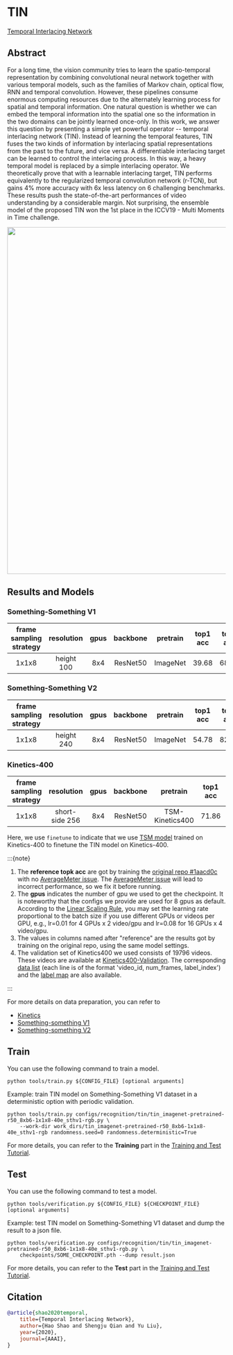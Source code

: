 # TIN

[Temporal Interlacing Network](https://ojs.aaai.org/index.php/AAAI/article/view/6872)

<!-- [ALGORITHM] -->

## Abstract

<!-- [ABSTRACT] -->

For a long time, the vision community tries to learn the spatio-temporal representation by combining convolutional neural network together with various temporal models, such as the families of Markov chain, optical flow, RNN and temporal convolution. However, these pipelines consume enormous computing resources due to the alternately learning process for spatial and temporal information. One natural question is whether we can embed the temporal information into the spatial one so the information in the two domains can be jointly learned once-only. In this work, we answer this question by presenting a simple yet powerful operator -- temporal interlacing network (TIN). Instead of learning the temporal features, TIN fuses the two kinds of information by interlacing spatial representations from the past to the future, and vice versa. A differentiable interlacing target can be learned to control the interlacing process. In this way, a heavy temporal model is replaced by a simple interlacing operator. We theoretically prove that with a learnable interlacing target, TIN performs equivalently to the regularized temporal convolution network (r-TCN), but gains 4% more accuracy with 6x less latency on 6 challenging benchmarks. These results push the state-of-the-art performances of video understanding by a considerable margin. Not surprising, the ensemble model of the proposed TIN won the 1st place in the ICCV19 - Multi Moments in Time challenge.

<!-- [IMAGE] -->

<div align=center>
<img src="https://user-images.githubusercontent.com/34324155/143018602-d32bd546-e4f5-442c-9173-e4303676efb3.png" width="800"/>
</div>

## Results and Models

### Something-Something V1

| frame sampling strategy | resolution | gpus | backbone | pretrain | top1 acc | top5 acc | reference top1 acc | reference top5 acc | testing protocol | inference time(video/s) | gpu_mem(M) |      config       |      ckpt       |      log       |
| :---------------------: | :--------: | :--: | :------: | :------: | :------: | :------: | :----------------: | :----------------: | :--------------: | :---------------------: | :--------: | :---------------: | :-------------: | :------------: |
|          1x1x8          | height 100 | 8x4  | ResNet50 | ImageNet |  39.68   |  68.55   |       44.04        |       72.72        | 8 clips x 1 crop |            x            |    6181    | [config](/configs/recognition/tin/tin_imagenet-pretrained-r50_8xb6-1x1x8-40e_sthv1-rgb.py) | [ckpt](https://download.openmmlab.com/mmaction/v1.0/recognition/tin/tin_imagenet-pretrained-r50_8xb6-1x1x8-40e_sthv1-rgb/tin_imagenet-pretrained-r50_8xb6-1x1x8-40e_sthv1-rgb_20220913-9b7804d6.pth) | [log](https://download.openmmlab.com/mmaction/v1.0/recognition/tin/tin_imagenet-pretrained-r50_8xb6-1x1x8-40e_sthv1-rgb/tin_imagenet-pretrained-r50_8xb6-1x1x8-40e_sthv1-rgb.log) |

### Something-Something V2

| frame sampling strategy | resolution | gpus | backbone | pretrain | top1 acc | top5 acc | reference top1 acc | reference top5 acc | testing protocol | inference time(video/s) | gpu_mem(M) |      config       |      ckpt       |      log       |
| :---------------------: | :--------: | :--: | :------: | :------: | :------: | :------: | :----------------: | :----------------: | :--------------: | :---------------------: | :--------: | :---------------: | :-------------: | :------------: |
|          1x1x8          | height 240 | 8x4  | ResNet50 | ImageNet |  54.78   |  82.18   |       56.48        |       83.45        | 8 clips x 1 crop |            x            |    6185    | [config](/configs/recognition/tin/tin_imagenet-pretrained-r50_8xb6-1x1x8-40e_sthv2-rgb.py) | [ckpt](https://download.openmmlab.com/mmaction/v1.0/recognition/tin/tin_imagenet-pretrained-r50_8xb6-1x1x8-40e_sthv2-rgb/tin_imagenet-pretrained-r50_8xb6-1x1x8-40e_sthv2-rgb_20220913-84f9b4b0.pth) | [log](https://download.openmmlab.com/mmaction/v1.0/recognition/tin/tin_imagenet-pretrained-r50_8xb6-1x1x8-40e_sthv2-rgb/tin_imagenet-pretrained-r50_8xb6-1x1x8-40e_sthv2-rgb.log) |

### Kinetics-400

| frame sampling strategy |   resolution   | gpus | backbone |    pretrain     | top1 acc | top5 acc | testing protocol | inference time(video/s) | gpu_mem(M) |          config           |          ckpt           |           log           |
| :---------------------: | :------------: | :--: | :------: | :-------------: | :------: | :------: | :--------------: | :---------------------: | :--------: | :-----------------------: | :---------------------: | :---------------------: |
|          1x1x8          | short-side 256 | 8x4  | ResNet50 | TSM-Kinetics400 |  71.86   |  90.44   | 8 clips x 1 crop |            x            |    6185    | [config](/configs/recognition/tin/tin_imagenet-pretrained-r50_8xb6-1x1x8-40e_sthv2-rgb.py) | [ckpt](https://download.openmmlab.com/mmaction/v1.0/recognition/tin/tin_kinetics400-pretrained-tsm-r50_1x1x8-50e_kinetics400-rgb/tin_kinetics400-pretrained-tsm-r50_1x1x8-50e_kinetics400-rgb_20220913-7f10d0c0.pth) | [log](https://download.openmmlab.com/mmaction/v1.0/recognition/tin/tin_kinetics400-pretrained-tsm-r50_1x1x8-50e_kinetics400-rgb/tin_kinetics400-pretrained-tsm-r50_1x1x8-50e_kinetics400-rgb.log) |

Here, we use `finetune` to indicate that we use [TSM model](https://download.openmmlab.com/mmaction/v1.0/v1.0/recognition/tsm/tsm_imagenet-pretrained-r50_8xb16-1x1x8-50e_kinetics400-rgb/tsm_imagenet-pretrained-r50_8xb16-1x1x8-50e_kinetics400-rgb_20220831-64d69186.pth) trained on Kinetics-400 to finetune the TIN model on Kinetics-400.

:::{note}

1. The **reference topk acc** are got by training the [original repo #1aacd0c](https://github.com/deepcs233/TIN/tree/1aacd0c4c30d5e1d334bf023e55b855b59f158db) with no [AverageMeter issue](https://github.com/deepcs233/TIN/issues/4).
   The [AverageMeter issue](https://github.com/deepcs233/TIN/issues/4) will lead to incorrect performance, so we fix it before running.
2. The **gpus** indicates the number of gpu we used to get the checkpoint. It is noteworthy that the configs we provide are used for 8 gpus as default.
   According to the [Linear Scaling Rule](https://arxiv.org/abs/1706.02677), you may set the learning rate proportional to the batch size if you use different GPUs or videos per GPU,
   e.g., lr=0.01 for 4 GPUs x 2 video/gpu and lr=0.08 for 16 GPUs x 4 video/gpu.
3. The values in columns named after "reference" are the results got by training on the original repo, using the same model settings.
4. The validation set of Kinetics400 we used consists of 19796 videos. These videos are available at [Kinetics400-Validation](https://mycuhk-my.sharepoint.com/:u:/g/personal/1155136485_link_cuhk_edu_hk/EbXw2WX94J1Hunyt3MWNDJUBz-nHvQYhO9pvKqm6g39PMA?e=a9QldB). The corresponding [data list](https://download.openmmlab.com/mmaction/v1.0/dataset/k400_val/kinetics_val_list.txt) (each line is of the format 'video_id, num_frames, label_index') and the [label map](https://download.openmmlab.com/mmaction/v1.0/dataset/k400_val/kinetics_class2ind.txt) are also available.

:::

For more details on data preparation, you can refer to

- [Kinetics](/tools/data/kinetics/README.md)
- [Something-something V1](/tools/data/sthv1/README.md)
- [Something-something V2](/tools/data/sthv2/README.md)

## Train

You can use the following command to train a model.

```shell
python tools/train.py ${CONFIG_FILE} [optional arguments]
```

Example: train TIN model on Something-Something V1 dataset in a deterministic option with periodic validation.

```shell
python tools/train.py configs/recognition/tin/tin_imagenet-pretrained-r50_8xb6-1x1x8-40e_sthv1-rgb.py \
    --work-dir work_dirs/tin_imagenet-pretrained-r50_8xb6-1x1x8-40e_sthv1-rgb randomness.seed=0 randomness.deterministic=True
```

For more details, you can refer to the **Training** part in the [Training and Test Tutorial](/docs/en/user_guides/train_test.md).

## Test

You can use the following command to test a model.

```shell
python tools/verification.py ${CONFIG_FILE} ${CHECKPOINT_FILE} [optional arguments]
```

Example: test TIN model on Something-Something V1 dataset and dump the result to a json file.

```shell
python tools/verification.py configs/recognition/tin/tin_imagenet-pretrained-r50_8xb6-1x1x8-40e_sthv1-rgb.py \
    checkpoints/SOME_CHECKPOINT.pth --dump result.json
```

For more details, you can refer to the **Test** part in the [Training and Test Tutorial](/docs/en/user_guides/train_test.md).

## Citation

```BibTeX
@article{shao2020temporal,
    title={Temporal Interlacing Network},
    author={Hao Shao and Shengju Qian and Yu Liu},
    year={2020},
    journal={AAAI},
}
```

